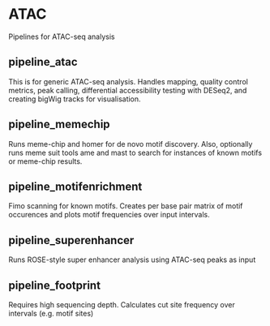 # ATAC
Pipelines for ATAC-seq analysis

## pipeline_atac
This is for generic ATAC-seq analysis. Handles mapping, quality control metrics, peak calling, differential accessibility testing with DESeq2, and creating bigWig tracks for visualisation. 

## pipeline_memechip
Runs meme-chip and homer for de novo motif discovery. Also, optionally runs meme suit tools ame and mast to search for instances of known motifs or meme-chip results.

## pipeline_motifenrichment
Fimo scanning for known motifs. Creates per base pair matrix of motif occurences and plots motif frequencies over input intervals. 

## pipeline_superenhancer
Runs ROSE-style super enhancer analysis using ATAC-seq peaks as input

## pipeline_footprint
Requires high sequencing depth. Calculates cut site frequency over intervals (e.g. motif sites)

